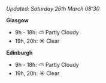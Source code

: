 *Updated: Saturday 26th March 08:30*

**Glasgow**

* 9h - 18h: :partly_sunny: Partly Cloudy
* 19h, 20h: :sunny: Clear

**Edinburgh**

* 9h - 18h: :partly_sunny: Partly Cloudy
* 19h, 20h: :sunny: Clear
